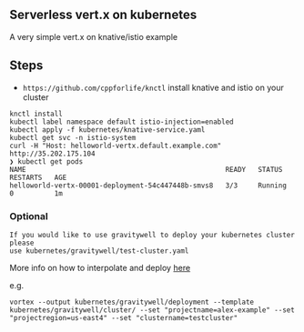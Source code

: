 ## Serverless vert.x on kubernetes


A very simple vert.x on knative/istio example

## Steps

- `https://github.com/cppforlife/knctl` install knative and istio on your cluster

```
knctl install
kubectl label namespace default istio-injection=enabled
kubectl apply -f kubernetes/knative-service.yaml 
kubectl get svc -n istio-system
curl -H "Host: helloworld-vertx.default.example.com" http://35.202.175.104
❯ kubectl get pods
NAME                                                 READY   STATUS    RESTARTS   AGE
helloworld-vertx-00001-deployment-54c447448b-smvs8   3/3     Running   0          1m

```

### Optional

```
If you would like to use gravitywell to deploy your kubernetes cluster please
use kubernetes/gravitywell/test-cluster.yaml
```

More info on how to interpolate and deploy [here](https://github.com/AlexsJones/gravitywell#running)

e.g.

```
vortex --output kubernetes/gravitywell/deployment --template kubernetes/gravitywell/cluster/ --set "projectname=alex-example" --set "projectregion=us-east4" --set "clustername=testcluster"
```
